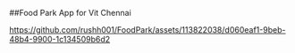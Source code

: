 ##Food Park App for Vit Chennai



https://github.com/rushh001/FoodPark/assets/113822038/d060eaf1-9beb-48b4-9900-1c134509b6d2


